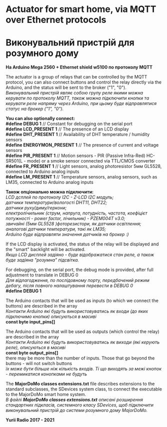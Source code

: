 <h1>Actuator for smart home, via MQTT over Ethernet protocols</h1>
<h1>Виконувальний пристрій для розумного дому</h1>
<b>На Arduino Mega 2560 + Ethernet shield w5100 по протоколу MQTT</b> 

The actuator is a group of relays that can be controlled by the MQTT protocol, 
you can also connect buttons and control the relay directly via the Arduino, and the status will be sent to the broker ("1", "0"). 
<br /><i>Виконувальний пристрій являє собою групу реле якими можна керувати по протоколу MQTT,
також можна підключити кнопки та керувати реле напряму через Arduino, при цьому буде відправлятися статус на брокер ("1", "0").</i>

<b>You can also optionally connect:</b><br />
<b>#define DEBUG 1</b> // Constant for debugging on the serial port<br />
<b>#define LCD_PRESENT 1</b> // The presence of an LCD display<br />
<b>#define DHT_PRESENT 1</b> // Availability of DHT temperature / humidity sensors<br />
<b>#define ENERGYMON_PRESENT 1</b> // The presence of current and voltage sensors<br />
<b>#define PIR_PRESENT 1</b> // Motion sensors - PIR (Passive Infra-Red) HC-SR501(L - mode) or a smoke sensor connected via TTL/CMOS converter<br />
<b>#define FR_PRESENT 1</b> // Light sensors, analog photoresistor 5мм GL5528, connected to Arduino analog inputs<br />
<b>#define LM_PRESENT 1</b> // Temperature sensors, analog sensors, such as LM35, connected to Arduino analog inputs<br />

<b>Також опціонально можна підключити:</b><br />
<i>LCD дсплей по протоколу I2C - Z-LCD I2C модуль;</i><br />
<i>датчики температури/вологості DHT11, DHT22;</i><br />
<i>датчики руху/диму/геркони;</i><br />
<i>електролічильник (струм, напруга, потудність, частота, коефіцієт потужності - power factor, лічильник) - PZEM004T v3.0;</i><br />
<i>звичайні (5мм GL5528 )фоторезистори, як датчики освітлення;</i><br />
<i>аналогові датчики температури, такі як LM35;</i><br />
<i>Arduino буде відправляти значення датчиків на брокер :)</i>

If the LCD display is activated, the status of the relay will be displayed and the "smart" backlight will be activated. 
<br /><i>Якщо LCD дисплей задіяно - буде відображатися стан реле, а також буде задіяна "розумна" підсвітка.</i>

For debugging, on the serial port, the debug mode is provided, after full adjustment to translate in DEBUG 0 
<br /><i>Для відлагодження, по послідовному порту, передбачений режим дебагу, після повного налаштування перевести в DEBUG 0</i>
<br /><b>#define DEBUG 1</b> 

The Arduino contacts that will be used as inputs (to which we connect the buttons) are described in the array 
<br /><i>Контакти Arduino які будуть використовуватись як входи (до яких підключимо кнопки) описуються в масиві</i>
<br /><b>const byte input_pins[]</b>

The Arduino contacts that will be used as outputs (which control the relay) are described in the array 
<br /><i>Контакти Arduino які будуть використовуватись як виходи (які керують реле), описуються в масиві</i>
<br /><b>const byte output_pins[]</b><br />
there may be more than the number of inputs. Those that go beyond the buttons - will not switch buttons 
<br /><i>їх може бути більше ніж кількість входів. Ті що виходять за межі кнопок - перемикатися конопками не будуть</i>

The <b>MajorDoMo classes extensions.txt</b> file describes extensions to the standard subclasses, the SDevices system class, to connect the executable to the MajorDoMo smart home system.
<br /><i>В файлі <b>MajorDoMo classes extensions.txt</b> описані розширення стандартних підкласів, системного класу SDevices, щоб підключити виконувальний пристрій до системи розумного дому MajorDoMo.</i>

<b>Yurii Radio 2017 - 2021</b>